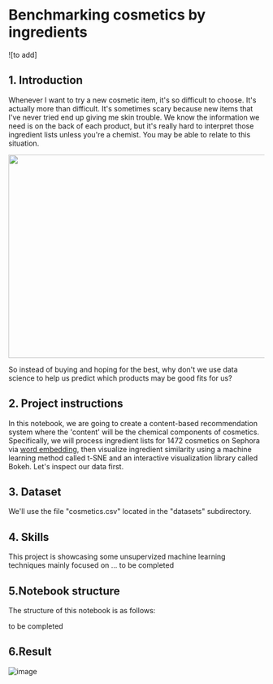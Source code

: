 # Benchmarking cosmetics by ingredients
![to add]

## 1. Introduction
<p>Whenever I want to try a new cosmetic item, it's so difficult to choose. It's actually more than difficult. It's sometimes scary because new items that I've never tried end up giving me skin trouble. We know the information we need is on the back of each product, but it's really hard to interpret those ingredient lists unless you're a chemist. You may be able to relate to this situation.</p>
<p><img src="https://github.com/xaviermmi/academic-projects/assets/122324304/0f29a3d9-f7b7-4ea3-9afd-88002051c27b"
 style="width:600px;height:400px;"></p>
<p>So instead of buying and hoping for the best, why don't we use data science to help us predict which products may be good fits for us?

## 2. Project instructions
In this notebook, we are going to create a content-based recommendation system where the 'content' will be the chemical components of cosmetics. Specifically, we will process ingredient lists for 1472 cosmetics on Sephora via <a href="https://en.wikipedia.org/wiki/Word_embedding">word embedding</a>, then visualize ingredient similarity using a machine learning method called t-SNE and an interactive visualization library called Bokeh. Let's inspect our data first.</p>

## 3. Dataset
<p>We'll use the file "cosmetics.csv" located in the "datasets" subdirectory.
  
## 4. Skills
<p>This project is showcasing some unsupervized machine learning techniques mainly focused on ...
to be completed

## 5.Notebook structure
The structure of this notebook is as follows:</p>
to be completed

## 6.Result
![image](https://github.com/xaviermmi/academic-projects/assets/122324304/6b07b19c-3592-4c46-9a0a-da778bd23aa5)
